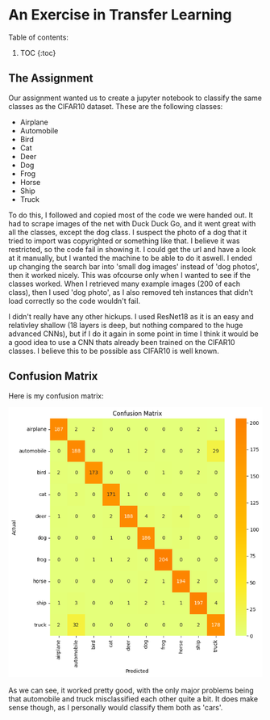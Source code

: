 # An Exercise in Transfer Learning

Table of contents:

1. TOC
{:toc}

## The Assignment

Our assignment wanted us to create a jupyter notebook to classify the same classes as the CIFAR10 dataset. These are the following classes:

- Airplane
- Automobile
- Bird
- Cat
- Deer
- Dog
- Frog
- Horse
- Ship
- Truck

To do this, I followed and copied most of the code we were handed out. It had to scrape images of the net with Duck Duck Go, and it went great with all the classes, except the dog class.
I suspect the photo of a dog that it tried to import was copyrighted or something like that. I believe it was restricted, so the code fail in showing it. I could get the url and have 
a look at it manually, but I wanted the machine to be able to do it aswell. I ended up changing the search bar into 'small dog images' instead of 'dog photos', then it worked nicely.
This was ofcourse only when I wanted to see if the classes worked. When I retrieved many example images (200 of each class), then I used 'dog photo', as I also removed teh instances that didn't load correctly so the code wouldn't fail.

I didn't really have any other hickups. I used ResNet18 as it is an easy and relativley shallow (18 layers is deep, but nothing compared to the huge advanced CNNs), but
if I do it again in some point in time I think it would be a good idea to use a CNN thats already been trained on the CIFAR10 classes. I believe this to be possible ass CIFAR10 is well known.

## Confusion Matrix
Here is my confusion matrix:

![Confusion Matrix](images/confusion_matrix.png)

As we can see, it worked pretty good, with the only major problems being that automobile and truck misclassified each other quite a bit. It does make sense though, as I personally would classify them both as 'cars'.
